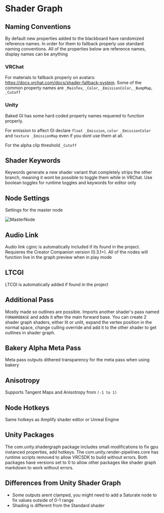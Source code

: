 # Shader Graph


## Naming Conventions
By default new properties added to the blackboard have randomized reference names. In order for them to fallback properly use standard naming conventions. All of the properties below are reference names, display names can be anything


### VRChat
For materials to fallback properly on avatars: https://docs.vrchat.com/docs/shader-fallback-system.
Some of the common property names are `_MainTex`, `_Color`, `_EmissionColor`, `_BumpMap`, `_Cutoff`

### Unity
Baked GI has some hard coded property names requered to function properly.

For emission to affect GI declare `float _Emission`, `color _EmissionColor` and `texture _EmissionMap` even if you dont use them at all.

For the alpha clip threshold `_Cutoff`


## Shader Keywords
Keywords generate a new shader variant that completely strips the other branch, meaning it wont be possible to toggle them while in VRChat. Use boolean toggles for runtime toggles and keywords for editor only


## Node Settings
Settings for the master node

![MasterNode](https://i.imgur.com/WnaD7Yc.png)


## Audio Link
Audio link cginc is automatically included if its found in the project. Requieres the Creator Companion version (0.3.1+). All of the nodes will function live in the graph preview when in play mode


## LTCGI
LTCGI is automatically added if found in the project


## Additional Pass
Mostly made so outlines are possible. Imports another shader's pass named `FORWARDBASE` and adds it after the main forward base. You can create 2 shader graph shaders, either lit or unlit, expand the vertex position in the normal space, change culling override and add it to the other shader to get outlines in shader graph.


## Bakery Alpha Meta Pass
Meta pass outputs dithered transparency for the meta pass when using bakery

## Anisotropy
Supports Tangent Maps and Anisotropy from `(-1 to 1)`

## Node Hotkeys
Same hotkeys as Amplify shader editor or Unreal Engine

## Unity Packages
The com.unity.shadergraph package includes small modifications to fix gpu instanced properties, add hotkeys. 
The com.unity.render-pipelines.core has runtime scripts removed to allow VRCSDK to build without errors. 
Both packages have versions set to 0 to allow other packages like shader graph markdown to work without errors.

## Differences from Unity Shader Graph
- Some outputs arent clamped, you might need to add a Saturate node to fix values outside of 0-1 range
- Shading is different from the Standard shader
